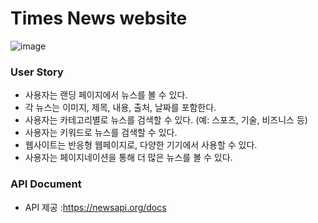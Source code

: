 # Times News website
![image](https://github.com/user-attachments/assets/d9db44fc-fa95-4a00-9acd-4e68537ee5f9)

### User Story
- 사용자는 랜딩 페이지에서 뉴스를 볼 수 있다.
- 각 뉴스는 이미지, 제목, 내용, 출처, 날짜를 포함한다.
- 사용자는 카테고리별로 뉴스를 검색할 수 있다. (예: 스포츠, 기술, 비즈니스 등)
- 사용자는 키워드로 뉴스를 검색할 수 있다.
- 웹사이트는 반응형 웹페이지로, 다양한 기기에서 사용할 수 있다.
- 사용자는 페이지네이션을 통해 더 많은 뉴스를 볼 수 있다.
### API Document
- API 제공 :https://newsapi.org/docs

